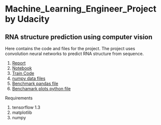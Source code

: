 # Machine_Learning_Engineer_Project by Udacity

## RNA structure prediction using computer vision

Here contains the code and files for the project. The project uses convolution neural networks to predict RNA structure from sequence. 

1. [Report](Project_report.pdf) 
2. [Notebook](Features_and_model_exploration.ipynb)
3. [Train Code](train.py)
4. [numpy data files](DATA/)
5. [Benchmark pandas file](puzzles/result_comb)
6. [Benchamark plots python file](/puzzles/analyze_puzzle.py)

Requirements 
1. tensorflow 1.3
2. matplotlib
3. numpy
